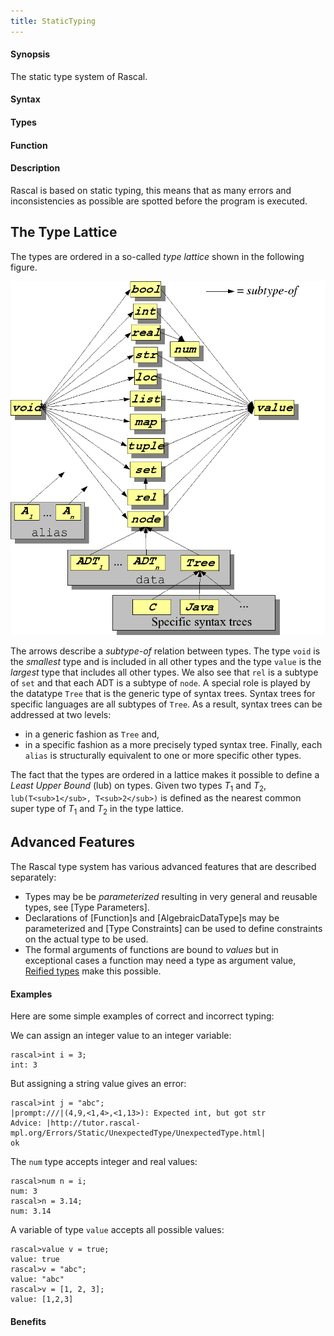 ```yaml
---
title: StaticTyping
---
```


#### Synopsis

The static type system of Rascal.

#### Syntax

#### Types

#### Function

#### Description

Rascal is based on static typing, this means that as many errors and inconsistencies as possible are spotted before 
the program is executed. 

## The Type Lattice


The types are ordered in a so-called _type lattice_ shown in the following figure.

![](/assets/RascalConcepts/StaticTyping/type-lattice.png)


The arrows describe a _subtype-of_ relation between types. The type `void` is the _smallest_ type and 
is included in all other types and the type `value` is the _largest_ type that includes all other types. 
We also see that `rel` is a subtype of `set` and that each ADT is a subtype of `node`. 
A special role is played by the datatype `Tree` that is the generic type of syntax trees. 
Syntax trees for specific languages are all subtypes of `Tree`. As a result, syntax trees can be addressed at two levels: 

*  in a generic fashion as `Tree` and,
*  in a specific fashion as a more precisely typed syntax tree. 
Finally, each `alias` is structurally equivalent to one or more specific other types.


The fact that the types are ordered in a lattice makes it possible to define a *Least Upper Bound* (lub) on types.
Given two types _T_<sub>1</sub> and _T_<sub>2</sub>, `lub(T<sub>1</sub>, T<sub>2</sub>)` is defined as the nearest common super type of _T_<sub>1</sub> and _T_<sub>2</sub>
in the type lattice.

## Advanced Features

The Rascal type system has various advanced features that are described separately:

*  Types may be be _parameterized_ resulting in very general and reusable types, see [Type Parameters].
*  Declarations of [Function]s and [AlgebraicDataType]s may be parameterized and [Type Constraints] can be used to define
   constraints on the actual type to be used.
*  The formal arguments of functions are bound to _values_ but in exceptional cases
  a function may need a type as argument value, [Reified types](/Rascal/Expressions/Values/ReifiedTypes) make this possible.

#### Examples

Here are some simple examples of correct and incorrect typing:

We can assign an integer value to an integer variable:

```rascal-shell
rascal>int i = 3;
int: 3
```
But assigning a string value gives an error:

```rascal-shell
rascal>int j = "abc";
|prompt:///|(4,9,<1,4>,<1,13>): Expected int, but got str
Advice: |http://tutor.rascal-mpl.org/Errors/Static/UnexpectedType/UnexpectedType.html|
ok
```
The `num` type accepts integer and real values:

```rascal-shell
rascal>num n = i;
num: 3
rascal>n = 3.14;
num: 3.14
```
A variable of type `value` accepts all possible values:

```rascal-shell
rascal>value v = true;
value: true
rascal>v = "abc";
value: "abc"
rascal>v = [1, 2, 3];
value: [1,2,3]
```

#### Benefits


